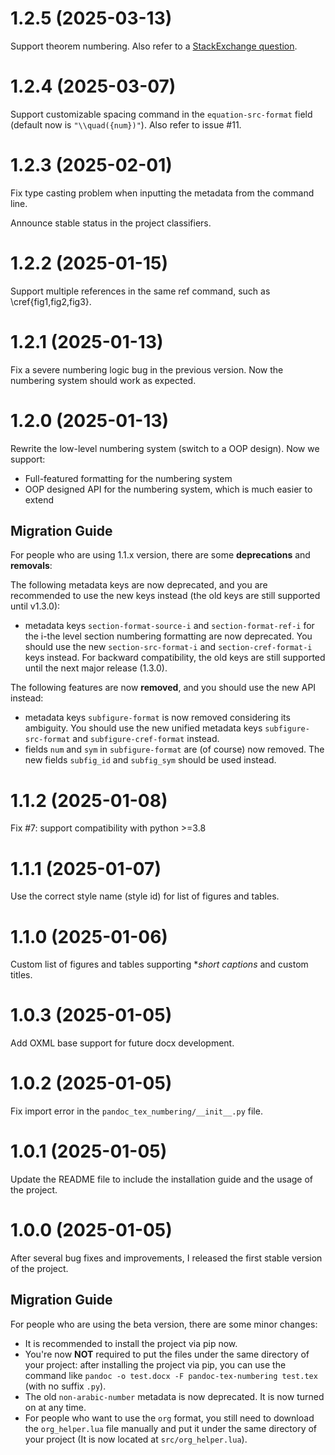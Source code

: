 # 1.2.5 (2025-03-13)
Support theorem numbering. Also refer to a [StackExchange question](https://tex.stackexchange.com/questions/738132/simultaneously-cross-referencing-numbered-amsthm-theorems-and-numbered-equations).


# 1.2.4 (2025-03-07)
Support customizable spacing command in the `equation-src-format` field (default now is `"\\quad({num})"`). Also refer to issue #11.

# 1.2.3 (2025-02-01)
Fix type casting problem when inputting the metadata from the command line. 

Announce stable status in the project classifiers.

# 1.2.2 (2025-01-15)

Support multiple references in the same ref command, such as \cref{fig1,fig2,fig3}.

# 1.2.1 (2025-01-13)

Fix a severe numbering logic bug in the previous version. Now the numbering system should work as expected.

# 1.2.0 (2025-01-13)

Rewrite the low-level numbering system (switch to a OOP design). Now we support:

- Full-featured formatting for the numbering system
- OOP designed API for the numbering system, which is much easier to extend

## Migration Guide
For people who are using 1.1.x version, there are some **deprecations** and **removals**:

The following metadata keys are now deprecated, and you are recommended to use the new keys instead (the old keys are still supported until v1.3.0):
- metadata keys `section-format-source-i` and `section-format-ref-i` for the i-the level section numbering formatting are now deprecated. You should use the new `section-src-format-i` and `section-cref-format-i` keys instead. For backward compatibility, the old keys are still supported until the next major release (1.3.0).

The following features are now **removed**, and you should use the new API instead:
- metadata keys `subfigure-format` is now removed considering its ambiguity. You should use the new unified metadata keys `subfigure-src-format` and `subfigure-cref-format` instead.
- fields `num` and `sym` in `subfigure-format` are (of course) now removed. The new fields `subfig_id` and `subfig_sym` should be used instead.

# 1.1.2 (2025-01-08)

Fix #7: support compatibility with python >=3.8

# 1.1.1 (2025-01-07)

Use the correct style name (style id) for list of figures and tables.

# 1.1.0 (2025-01-06)

Custom list of figures and tables supporting **short captions* and custom titles.

# 1.0.3 (2025-01-05)

Add OXML base support for future docx development.


# 1.0.2 (2025-01-05)

Fix import error in the `pandoc_tex_numbering/__init__.py` file.

# 1.0.1 (2025-01-05)

Update the README file to include the installation guide and the usage of the project.

# 1.0.0 (2025-01-05)
After several bug fixes and improvements, I released the first stable version of the project. 

## Migration Guide
For people who are using the beta version, there are some minor changes:
- It is recommended to install the project via pip now.
- You're now **NOT** required to put the files under the same directory of your project: after installing the project via pip, you can use the command like `pandoc -o test.docx -F pandoc-tex-numbering test.tex` (with no suffix `.py`).
- The old `non-arabic-number` metadata is now deprecated. It is now turned on at any time.
- For people who want to use the `org` format, you still need to download the `org_helper.lua` file manually and put it under the same directory of your project (It is now located at `src/org_helper.lua`).





